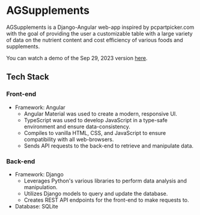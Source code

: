 # AGSupplements

AGSupplements is a Django-Angular web-app inspired by pcpartpicker.com with the goal of providing the user a customizable table with a large variety of data on the nutrient content and cost efficiency of various foods and supplements.

You can watch a demo of the Sep 29, 2023 version [here](https://www.youtube.com/watch?v=kDdmkBIMOy0).

## Tech Stack
### Front-end
* Framework: Angular
  * Angular Material was used to create a modern, responsive UI.
  * TypeScript was used to develop JavaScript in a type-safe environment and ensure data-consistency.
  * Compiles to vanilla HTML, CSS, and JavaScript to ensure compatibility with all web-browsers.
  * Sends API requests to the back-end to retrieve and manipulate data.
### Back-end 
* Framework: Django
  * Leverages Python's various libraries to perform data analysis and manipulation.
  * Utilizes Django models to query and update the database.
  * Creates REST API endpoints for the front-end to make requests to.
* Database: SQLite
